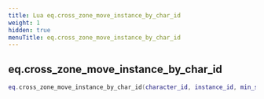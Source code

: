 ```yaml
---
title: Lua eq.cross_zone_move_instance_by_char_id
weight: 1
hidden: true
menuTitle: eq.cross_zone_move_instance_by_char_id
---
```

## eq.cross_zone_move_instance_by_char_id
```lua
eq.cross_zone_move_instance_by_char_id(character_id, instance_id, min_status, max_status); -- void
```